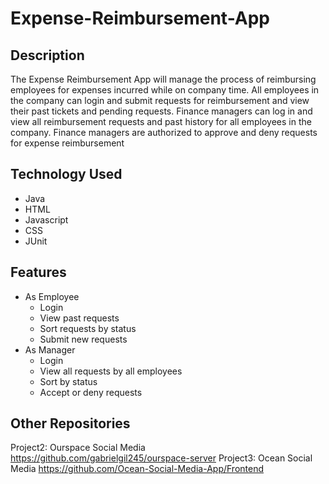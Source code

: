# Expense-Reimbursement-App
## Description 
The Expense Reimbursement App will manage the process of reimbursing employees for expenses incurred while on company time. All employees in the company can login and submit requests for reimbursement and view their past tickets and pending requests. Finance managers can log in and view all reimbursement requests and past history for all employees in the company. Finance managers are authorized to approve and deny requests for expense reimbursement
## Technology Used
- Java
- HTML
- Javascript
- CSS
- JUnit
## Features
- As Employee
  - Login
  - View past requests
  - Sort requests by status
  - Submit new requests
- As Manager
  - Login
  - View all requests by all employees
  - Sort by status
  - Accept or deny requests

## Other Repositories
Project2: Ourspace Social Media
https://github.com/gabrielgil245/ourspace-server
Project3: Ocean Social Media
https://github.com/Ocean-Social-Media-App/Frontend
